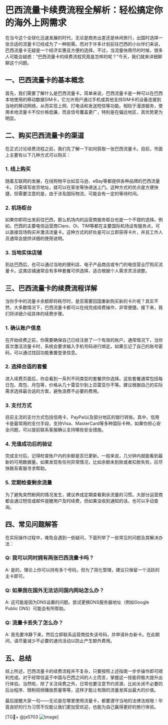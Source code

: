 # 巴西流量卡续费流程全解析：轻松搞定你的海外上网需求

在当今这个全球化迅速发展的时代，无论是商务出差还是休闲旅行，出国时选择一张合适的流量卡已经成为了一种刚需。而对于许多计划前往巴西的小伙伴们来说，巴西流量卡无疑是一个经济实惠且方便的选择。不过，当流量快用尽的时候，很多人可能会疑惑：“巴西流量卡的续费流程究竟是怎样的呢？”今天，我们就来详细聊聊这个问题。

## 一、巴西流量卡的基本概念

首先，我们需要了解什么是巴西流量卡。简单来说，巴西流量卡是一种可以在巴西本地使用的移动数据SIM卡，它允许用户通过手机或其他支持SIM卡的设备连接到当地的移动网络，从而实现上网、打电话和发送短信等功能。相较于漫游服务，使用本地流量卡不仅价格低廉，而且信号覆盖更广，特别是在偏远地区，其优势更为明显。

## 二、购买巴西流量卡的渠道

在正式讨论续费流程之前，我们先了解一下如何获取一张巴西流量卡。目前，市面上主要有以下几种方式可以购买：

### 1. **线上购买**
随着互联网的发展，在线购物平台如亚马逊、eBay等都提供各种品牌的巴西流量卡。只需填写收货地址，就可以在家坐等快递送上门。这种方式的优点是方便快捷，但需要注意的是，由于涉及国际物流，可能会有一定的等待时间。

### 2. **机场柜台**
如果你即将出发前往巴西，那么机场内的运营商服务柜台也是一个不错的选择。例如，巴西的主要电信运营商Claro、Oi、TIM等都在主要国际机场设有服务点，可以直接现场购买并激活流量卡。这种方式的好处是可以立即获得卡片，并且工作人员通常会提供详细的使用说明。

### 3. **当地实体店铺**
到达巴西后，也可以通过当地的便利店、电子产品商店或专门的电信营业厅购买流量卡。这类店铺通常会有多种套餐可供选择，适合根据个人需求灵活调整。

## 三、巴西流量卡的续费流程详解

当你手中的流量卡余额即将耗尽时，是否需要回国重新购买新的卡片呢？其实不然，大多数情况下，巴西流量卡都可以在线完成续费操作，非常便捷。接下来，我们将详细介绍具体的续费步骤。

### 1. **确认账户信息**
在开始续费之前，你需要确保自己已经注册了一个有效的账户。通常情况下，当你首次激活流量卡时，系统会要求输入手机号码进行绑定。如果忘记了自己的账号密码，可以通过找回功能重置登录信息。

### 2. **选择合适的套餐**
进入续费页面后，你会看到一系列不同类型的套餐供你选择。这些套餐通常包括每日包、周包、月包等，价格从几十雷亚尔到上百雷亚尔不等。建议根据自己的实际需求选择最合适的方案，避免浪费不必要的费用。

### 3. **支付方式**
目前主流的支付方式包括信用卡、PayPal以及部分地区的银行转账。其中，信用卡是最常用的支付手段，支持Visa、MasterCard等多种国际卡种。如果你担心安全问题，可以提前联系客服确认支持哪些安全措施。

### 4. **充值成功后的验证**
完成支付后，记得检查账户内的余额是否已更新。一般来说，几分钟内就能看到最新的可用数据量。如果发现有任何异常情况，比如余额未到账或者扣款失败，应尽快联系客服寻求帮助。

### 5. **定期检查剩余流量**
为了避免突然断网的情况发生，建议养成定期查看剩余流量的习惯。大部分运营商都会通过短信或邮件提醒用户及时续费，但如果没收到通知的话，也可以手动查询。

## 四、常见问题解答

在实际操作过程中，难免会遇到一些疑问，下面列举了一些常见的问题及其解决办法：

### Q: 我可以同时拥有两张巴西流量卡吗？
A: 是的，理论上你可以持有多个号码，但为了简化管理，建议只保留一个活跃的主卡即可。

### Q: 如果我在国外无法访问国内网站怎么办？
A: 这可能是因为DNS设置的问题。尝试更换DNS服务器地址（例如Google Public DNS）可能会有所帮助。

### Q: 流量卡丢失了怎么办？
A: 首先要冷静下来，然后立即联系运营商挂失该号码，并申请补办新卡。在此期间，请尽量减少不必要的通讯活动以防止产生额外费用。

## 五、总结

综上所述，巴西流量卡的续费流程并不复杂，只要按照上述指南一步步操作即可顺利完成。对于经常往返于中国与巴西之间的人士而言，掌握这一技能将极大提升出行体验。当然啦，除了关注续费之外，日常也要注意节约资源，比如关闭不必要的后台程序、限制视频播放质量等等，这样才能让有限的流量发挥出最大的价值。

最后提醒大家一句——无论是在哪里使用流量卡，都要遵守当地的法律法规哦！毕竟良好的行为习惯不仅能让我们更加受欢迎，也能为自己赢得更好的旅行体验。

[TG💪+ @jx0703 ![Image](https://github.com/user-attachments/assets/dbca1d08-cadb-493c-b0ec-ad6f7a83f270)]